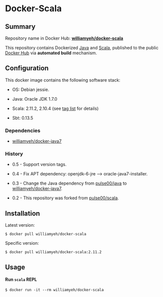Docker-Scala
============

## Summary

Repository name in Docker Hub: **[williamyeh/docker-scala](https://registry.hub.docker.com/u/williamyeh/docker-scala/)**

This repository contains Dockerized [Java](https://www.java.com/) and [Scala](http://www.scala-lang.org), published to the public [Docker Hub](https://registry.hub.docker.com/) via **automated build** mechanism.



## Configuration

This docker image contains the following software stack:

- OS: Debian jessie.

- Java: Oracle JDK 1.7.0

- Scala: 2.11.2, 2.10.4 (see [tag list](https://registry.hub.docker.com/u/williamyeh/docker-scala/tags/manage/) for details)

- Sbt: 0.13.5



### Dependencies

* [williamyeh/docker-java7](https://github.com/William-Yeh/docker-java7)


### History

* 0.5 - Support version tags.

* 0.4 - Fix APT dependency: openjdk-6-jre --> oracle-java7-installer.

* 0.3 - Change the Java dependency from [pulse00/java](https://github.com/dubture-dockerfiles/java) to [williamyeh/docker-java7](https://github.com/William-Yeh/docker-java7).

* 0.2 - This repository was forked from [pulse00/scala](https://registry.hub.docker.com/u/pulse00/scala/).




## Installation

Latest version:

   ```
   $ docker pull williamyeh/docker-scala
   ```

Specific version:

   ```
   $ docker pull williamyeh/docker-scala:2.11.2
   ```



## Usage

#### Run `scala` REPL

```
$ docker run -it --rm williamyeh/docker-scala
```
